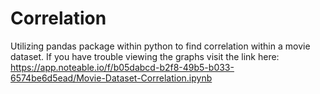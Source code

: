 # Correlation
Utilizing pandas package within python to find correlation within a movie dataset. If you have trouble viewing the graphs visit the link here: https://app.noteable.io/f/b05dabcd-b2f8-49b5-b033-6574be6d5ead/Movie-Dataset-Correlation.ipynb
